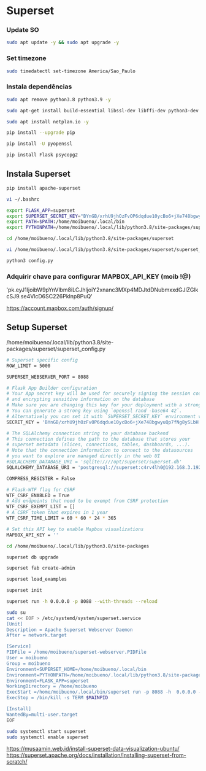 # Superset

### Update SO
```bash
sudo apt update -y && sudo apt upgrade -y
```
### Set timezone
```sh
sudo timedatectl set-timezone America/Sao_Paulo
```
### Instala dependências
```sh
sudo apt remove python3.8 python3.9 -y
```
```sh
sudo apt-get install build-essential libssl-dev libffi-dev python3-dev python3-pip libsasl2-dev libldap2-dev default-libmysqlclient-dev libpq-dev -y
```
```sh
sudo apt install netplan.io -y
```
```sh
pip install --upgrade pip
```
```sh
pip install -U pyopenssl
```
```sh
pip install Flask psycopg2
```
## Instala Superset
```sh
pip install apache-superset
```
```sh
vi ~/.bashrc
```
```sh
export FLASK_APP=superset
export SUPERSET_SECRET_KEY="BYnGB/xrhU9jhOzFvOP6dqdue10ycBo6+jXe748bgwyuQp7fNg8ySLbH"
export PATH=$PATH:/home/moibueno/.local/bin
export PYTHONPATH=/home/moibueno/.local/lib/python3.8/site-packages/superset
```
```sh
cd /home/moibueno/.local/lib/python3.8/site-packages/superset
```
```sh
vi /home/moibueno/.local/lib/python3.8/site-packages/superset/superset_config.py
```
```sh
python3 config.py
```

### Adquirir chave para configurar MAPBOX_API_KEY  (moib !@)

'pk.eyJ1IjoibW9pYnVlbm8iLCJhIjoiY2xnanc3MXp4MDJtdDNubmxxdGJlZGlkcSJ9.se4VlcD6SC226Pklnp8PuQ'

https://account.mapbox.com/auth/signup/

## Setup Superset  
/home/moibueno/.local/lib/python3.8/site-packages/superset/superset_config.py  
```sh
# Superset specific config
ROW_LIMIT = 5000

SUPERSET_WEBSERVER_PORT = 8088

# Flask App Builder configuration
# Your App secret key will be used for securely signing the session cookie
# and encrypting sensitive information on the database
# Make sure you are changing this key for your deployment with a strong key.
# You can generate a strong key using `openssl rand -base64 42`.
# Alternatively you can set it with `SUPERSET_SECRET_KEY` environment variable.
SECRET_KEY = 'BYnGB/xrhU9jhOzFvOP6dqdue10ycBo6+jXe748bgwyuQp7fNg8ySLbH'

# The SQLAlchemy connection string to your database backend
# This connection defines the path to the database that stores your
# superset metadata (slices, connections, tables, dashboards, ...).
# Note that the connection information to connect to the datasources
# you want to explore are managed directly in the web UI
#SQLALCHEMY_DATABASE_URI = 'sqlite:////opt/superset/superset.db'
SQLALCHEMY_DATABASE_URI = 'postgresql://superset:c4rv4lh0@192.168.3.192/superset'

COMPRESS_REGISTER = False

# Flask-WTF flag for CSRF
WTF_CSRF_ENABLED = True
# Add endpoints that need to be exempt from CSRF protection
WTF_CSRF_EXEMPT_LIST = []
# A CSRF token that expires in 1 year
WTF_CSRF_TIME_LIMIT = 60 * 60 * 24 * 365

# Set this API key to enable Mapbox visualizations
MAPBOX_API_KEY = ''
```
```sh
cd /home/moibueno/.local/lib/python3.8/site-packages
```
```sh
superset db upgrade
```

```sh
superset fab create-admin
```
```sh
superset load_examples
```

```sh
superset init
```

```sh
superset run -h 0.0.0.0 -p 8088 --with-threads --reload  
```
```sh
sudo su
cat << EOF > /etc/systemd/system/superset.service 
[Unit]
Description = Apache Superset Webserver Daemon
After = network.target

[Service]
PIDFile = /home/moibueno/superset-webserver.PIDFile
User = moibueno
Group = moibueno
Environment=SUPERSET_HOME=/home/moibueno/.local/bin
Environment=PYTHONPATH=/home/moibueno/.local/lib/python3.8/site-packages/superset
Environment=FLASK_APP=superset
WorkingDirectory = /home/moibueno
ExecStart =/home/moibueno/.local/bin/superset run -p 8088 -h  0.0.0.0 --with-threads
ExecStop = /bin/kill -s TERM $MAINPID

[Install]
WantedBy=multi-user.target
EOF
```
```sh
sudo systemctl start superset
sudo systemctl enable superset
```




https://musaamin.web.id/install-superset-data-visualization-ubuntu/  
https://superset.apache.org/docs/installation/installing-superset-from-scratch/
